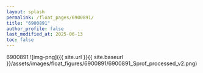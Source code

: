 ```yaml
---
layout: splash
permalink: /float_pages/6900891/
title: "6900891"
author_profile: false
last_modified_at: 2025-06-13
toc: false
---
```

 
6900891
![img-png]({{ site.url }}{{ site.baseurl }}/assets/images/float_figures/6900891/6900891_Sprof_processed_v2.png)
